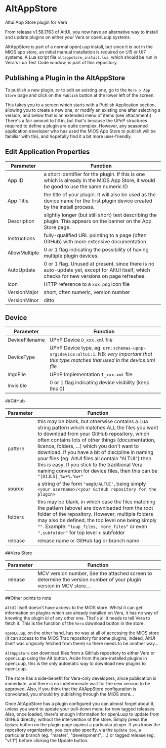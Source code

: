 # AltAppStore
Altui App Store plugin for Vera

From release v1.58.1763 of AltUI, you now have an alternative way to install and update plugins on either your Vera 
or openLuup systems.

AltAppStore is part of a normal openLuup install, but since it is not in the MiOS app store, an initial manual 
installation is required on UI5 or UI7 systems.  A Lua script file `altappstore_install.lua`, which should be run in Vera's 
Lua Test Code window, is part of this repository.

## Publishing a Plugin in the AltAppStore

To publish a new plugin, or to edit an existing one, go to the `More > App Store` page and click on the `Publish` button at the lower left of the screen.

This takes you to a screen which starts with a Publish Application section, allowing you to create a new one, or modify an existing one after selecting a version, and below that is an extended menu of items (see attachment.)  There's a fair amount to fill in, but that's because the UPnP structures required to define a plugin are quite complex.  However, any seasoned application developer who has used the MiOS App Store to publish will be familiar with this, and hopefully find it a bit more user-friendly.

## Edit Application Properties

|Parameter|Function |
|---------|---------|
App ID	|a short identifier for the plugin.  If this is one which is already in the MiOS App Store, it would be good to use the same numeric ID
App Title	|the title of your plugin.  It will also be used as the device name for the first plugin device created by the install process.
Description	|slightly longer (but still short) text describing the plugin.  This appears on the banner on the App Store page.
Instructions	|fully-qualified URL pointing to a page (often GitHub) with more extensive documentation.
AllowMultiple	|0 or 1 flag indicating the possibility of having multiple plugin devices.
AutoUpdate	|0 or 1 flag.  Unused at present, since there is no auto-update yet, except for AltUI itself, which checks for new versions on page refreshes.
Icon	|HTTP reference to a `xxx.png` icon file
VersionMajor	|short, often numeric, version number
VersionMinor	|ditto

## Device

|Parameter|Function |
|---------|---------|
|DeviceFilename	|UPnP Device `D_xxx.xml` file
|DeviceType	|UPnP Device type, eg. `urn:schemas-upnp-org:device:altui:1`.  NB: _very important that this type matches that used in the device.xml file_
|ImplFile	|UPnP Implementation `I_xxx.xml` file
|Invisible	|0 or 1 flag indicating device visibility (keep this 0)

##GitHub

|Parameter|Function |
|---------|---------|
pattern	|this may be blank, but otherwise contains a Lua string pattern which matches ALL the files you want to download from your GitHub repository, which often contains lots of other things (documentation, licence, folders, ...) which you don't want to download.  If you have a bit of discipline in naming your files (eg. AltUI files all contain "ALTUI") then this is easy.  If you stick to the traditional Vera naming convention for device files, then this can be `"[DIJLS]_%w+%.%w+"`
source	|a string of the form `"amg0/ALTUI"`, being simply `<your username>/<your GitHub repository for the plugin>`
folders	|this may be blank, in which case the files matching the pattern (above) are downloaded from the root folder of the repository.  However, multiple folders may also be defined, the top level one being simply `""`.  Example: `"luup_files, more_files"` or even  `",subfolder"` for top level + subfolder
release	|release name or GitHub tag or branch name

##Vera Store

|Parameter|Function |
|---------|---------|
release	| MCV version number, See the attached screen to determine the version number of your plugin version in MCV store...

##Other points to note

`AltUI` itself doesn't have access to the MiOS store.  Whilst it can get information on plugins which are already installed on Vera, it has no way of knowing the plugin id of any other one.  That's all it needs to tell Vera to fetch it.  This is the function of the `Vera` download button in the store.

`openLuuup`, on the other hand, has no way at all of accessing the MiOS store (it can access to the MiOS Trac repository for some plugins, indeed, AltUI itself was originally fetched from there) so there needs to be another way...

`AltAppStore` can download files from a GitHub repository to either Vera or openLuup using the Alt button.  Aside from the pre-installed plugins in openLuup, this is the only automatic way to download new plugins to openLuup.

The store has a side-benefit for Vera-only developers, since publication is immediate, and there is no indeterminate wait for the new version to be approved.  Also, if you think that the AltAppStore configuration is convoluted, you should try publishing through the MiOS store... 

Once AltAppStore has a plugin configured you can almost forget about it, unless you want to update your pull-down menu for new tagged releases.  Also, once loaded, there's enough information for openLuup to update from GitHub directly, without the intervention of the store.  Simply press the `Update` button on the plugin page against a particular plugin.  If you know the repository organization, you can also specify, via the `Update box`, a particular branch (eg. "master", "development", ...) or tagged release (eg. "v1.1") before clicking the Update button.
